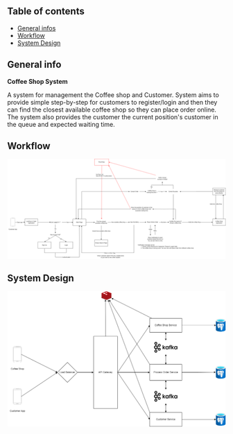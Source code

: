 ## Table of contents
* [General infos](#general-info)
* [Workflow](#workflow)
* [System Design](#system-design)

## General info 
**Coffee Shop System**

A system for management the Coffee shop and Customer. System aims to provide simple step-by-step for customers to register/login and then they can find the closest available coffee shop so they can place order online. The system also provides the customer the current position's customer in the queue and expected waiting time.
## Workflow
![Workflow](https://github.com/chickendje02/coffee-shop-system/blob/main/workflow.png)

## System Design

![System Design](https://github.com/chickendje02/coffee-shop-system/blob/main/design_backend.drawio.png)


